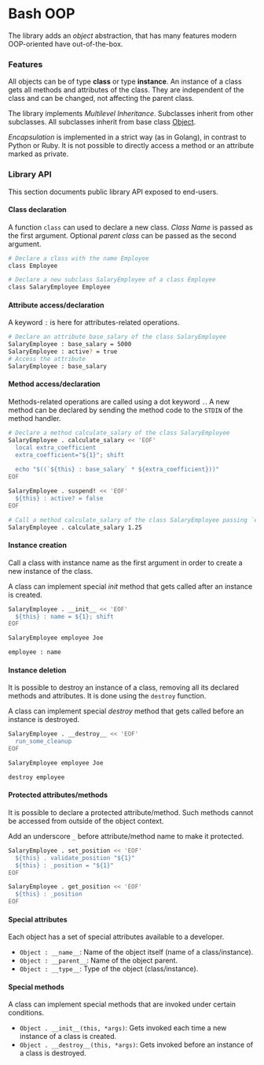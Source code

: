# Bash OOP
The library adds an *object* abstraction, that has many features modern OOP-oriented have out-of-the-box. 

### Features
All objects can be of type **class** or type **instance**. An instance of a class gets all methods and attributes of the class. They are independent of the class and can be changed, not affecting the parent class.

The library implements *Multilevel Inheritance*. Subclasses inherit from other subclasses.
All subclasses inherit from base class [Object](./lib/classes/object.sh).

*Encapsulation* is implemented in a strict way (as in Golang), in contrast to Python or Ruby.
It is not possible to directly access a method or an attribute marked as private.

### Library API
This section documents public library API exposed to end-users.

#### Class declaration
A function `class` can used to declare a new class. *Class Name* is passed as the first argument. Optional *parent class* can be passed as the second argument.

```bash
# Declare a class with the name Employee
class Employee

# Declare a new subclass SalaryEmployee of a class Employee
class SalaryEmployee Employee
```

#### Attribute access/declaration
A keyword `:` is here for attributes-related operations. 

```bash
# Declare an attribute base_salary of the class SalaryEmployee
SalaryEmployee : base_salary = 5000
SalaryEmployee : active? = true
# Access the attribute
SalaryEmployee : base_salary
```

#### Method access/declaration
Methods-related operations are called using a dot keyword `.`.
A new method can be declared by sending the method code to the `STDIN` of the method handler.
```bash
# Declare a method calculate_salary of the class SalaryEmployee
SalaryEmployee . calculate_salary << 'EOF'
  local extra_coefficient
  extra_coefficient="${1}"; shift
  
  echo "$((`${this} : base_salary` * ${extra_coefficient}))"
EOF

SalaryEmployee . suspend! << 'EOF'
  ${this} : active? = false
EOF

# Call a method calculate_salary of the class SalaryEmployee passing `extra_coefficient` argument
SalaryEmployee . calculate_salary 1.25
```

#### Instance creation
Call a class with instance name as the first argument in order to create a new instance of the class.

A class can implement special _init_ method that gets called after an instance is created. 
```bash
SalaryEmployee . __init__ << 'EOF'
  ${this} : name = ${1}; shift
EOF

SalaryEmployee employee Joe

employee : name
```

#### Instance deletion
It is possible to destroy an instance of a class, removing all its declared methods and attributes. It is done using the `destroy` function.

A class can implement special _destroy_ method that gets called before an instance is destroyed.

```bash
SalaryEmployee . __destroy__ << 'EOF'
  run_some_cleanup
EOF

SalaryEmployee employee Joe

destroy employee
```

#### Protected attributes/methods
It is possible to declare a protected attribute/method. Such methods cannot be accessed from outside of the object context.

Add an underscore `_` before attribute/method name to make it protected.

```bash
SalaryEmployee . set_position << 'EOF'
  ${this} . validate_position "${1}"
  ${this} : _position = "${1}"
EOF

SalaryEmployee . get_position << 'EOF'
  ${this} : _position
EOF
```

#### Special attributes

Each object has a set of special attributes available to a developer.

* `Object : __name__`: Name of the object itself (name of a class/instance).
* `Object : __parent__`: Name of the object parent.
* `Object : __type__`: Type of the object (class/instance).

#### Special methods

A class can implement special methods that are invoked under certain conditions.

* `Object . __init__(this, *args)`: Gets invoked each time a new instance of a class is created.
* `Object . __destroy__(this, *args)`: Gets invoked before an instance of a class is destroyed.